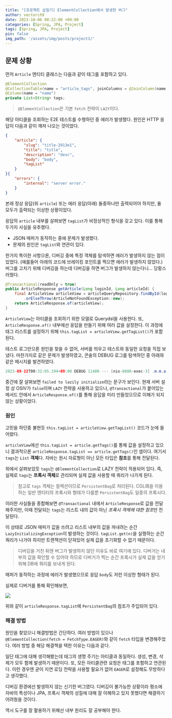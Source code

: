 ```yaml
---
title: "[프로젝트 삽질기] ElementCollection에서 발생한 버그"
author: vectorch9
date: 2023-10-06 00:22:00 +09:00
categories: [Spring, JPA, Project]
tags: [Spring, JPA, Project]
pin: false
img_path: '/assets/img/posts/project1/'
---
```

## 문제 상황
먼저 `Article` 엔티티 클래스는 다음과 같이 태그를 포함하고 있다.

```java
@ElementCollection
@CollectionTable(name = "article_tags", joinColumns = @JoinColumn(name = "article_id"))  
@Column(name = "name")  
private List<String> tags;
```

> `@ElementCollection`은 기본 `fetch` 전략이 `LAZY`이다.

해당 아티클을 조회하는 E2E 테스트를 수행하던 중 에러가 발생했다. 원인은 HTTP 응답이 다음과 같이 깨져 나오는 것이었다.

```json
{
    "article": {
        "slug": "title-2913e1",
        "title": "title",
        "description": "desc",
        "body": "body",
        "tagList"
    }
}{
    "errors": {
        "internal": "server error."
    }
}
```

본래 정상 응답(위 `article`) 또는 에러 응답(아래) 둘중하나만 출력되어야 하지만, 둘 모두가 출력되는 이상한 상황이었다. 

응답의 `article` 내부를 살펴보면 `tagList`가 비정상적인 형식을 갖고 있다. 이를 통해 두가지 사실을 유추했다.
- JSON 매퍼가 동작하는 중에 문제가 발생했다.
- 문제의 원인은 `tagList`와 연관이 있다.

한가지 특이한 사항으론, 디버깅 중에 특정 객체를 탐색하면 에러가 발생하지 않는 점이 있었다. (예를들어 아래의 코드에 브레이킹 포인트를 찍으면 에러가 발생하지 않았다.) 버그를 고치기 위해 디버깅을 하는데 디버깅을 하면 버그가 발생하지 않는다니... 당황스러웠다.

```java  
@Transactional(readOnly = true)
public ArticleResponse getArticle(Long loginId, Long articleId) {  
    final ArticleView articleView = articleQueryRepository.findById(loginId, articleId)  
        .orElseThrow(ArticleNotFoundException::new);  
    return ArticleResponse.of(articleView);  
}
```

`ArticleView`는 아티클을 조회하기 위한 모델로 Querydsl을 사용한다. 또, `ArticleResponse.of()` 내부에선 응답을 만들기 위해 여러 값을 설정한다. 이 과정에 태그 리스트를 설정하기 위해 `this.tagList = articleView.getTagList()`가 포함된다.

테스트 로그만으론 원인을 찾을 수 없어, 서버를 띄우고 테스트와 동일한 요청을 직접 보냈다. 마찬가지로 같은 문제가 발생하였고, 콘솔의 DEBUG 로그를 탐색하던 중 아래와 같은 메시지를 발견하였다.

```java
2023-09-22T00:32:05.194+09:00 DEBUG 11400 --- [nio-8080-exec-3] .m.m.a.ExceptionHandlerExceptionResolver : Resolved [org.springframework.http.converter.HttpMessageNotWritableException: Could not write JSON: failed to lazily initialize a collection of role: real.world.domain.article.entity.Article.tags: could not initialize proxy - no Session]
```

중간에 잘 살펴보면 `failed to lazily initialize`라는 문구가 보인다. 현재 서버 설정 상 OSIV가 `false`이며 `LAZY` 전략을 사용하고 있으나, `@Transactional`가 붙어있는 메서드 안에서 `ArticleResponse.of()`를 통해 응답을 미리 만들었으므로 이해가 되지 않는 상황이었다.

### 원인
고민을 하던중 불현듯 `this.tagList = articleView.getTagList()` 코드가 눈에 들어왔다.

`articleView`에선 `this.tagList = article.getTags()`를 통해 값을 설정하고 있으니 결과적으론 `articleResponse.tagList == article.getTags()`인 셈이다. 여기서 `tags`는 `List` **객체**다. 자바는 원시 자료형이 아닌 모든 타입은 **참조**를 통해 전달된다. 

위에서 살펴보았듯 `tags`는 `@ElementCollection`로 LAZY 전략이 적용되어 있다. 즉, 실제로 `tags`는 **프록시 객체**로 관리되며 실제 값을 사용할 때 쿼리가 나가게 된다. 

> 참고로 `tags` 객체는 컬렉션이므로 `PersistentBag`로 처리된다. CGLIB을 이용하는 일반 엔티티의 프록시와 형태가 다를뿐 `PersistentBag`도 일종의 프록시다.

이러한 사실들을 종합해보면 `@Transactional` 내에서 `ArticleResponse`로 값을 전달해주지만, 이때 전달되는 `tags`는 리스트 내의 값이 아닌 *프록시 객체에 대한 참조*만 전달된다. 

이 상태로 JSON 매퍼가 값을 쓰려고 리스트 내부의 값을 꺼내려는 순간 `LazyInitializingException`이 발생하는 것이다. `tagList.get(n)`을 실행하는 순간 쿼리가 나가야 하지만 트랜잭션이 닫혀있어 실제 값을 초기화할 수 없기 때문이다.

> 디버깅을 거친 뒤엔 버그가 발생하지 않던 이유도 바로 여기에 있다. 디버거는 내부의 값을 확인할 수 있어야 하므로 디버거가 찍는 순간 프록시가 실제 값을 얻기위해 DB에 쿼리를 보내게 된다.

매퍼가 동작하는 과정에 에러가 발생했으므로 응답 `body`도 저런 이상한 형태가 된다.

실제로 디버거를 통해 확인해보면,

![](PersistentBag.png)

위와 같이 `articleResponse.tagList`에 `PersistentBag`의 참조가 주입되어 있다.

### 해결 방법
원인을 찾았으니 해결방법은 간단하다. 여러 방법이 있으나 `@ElementCollection(fetch = FetchType.EAGER)`와 같이 `fetch` 타입을 변경해주었다. 여러 방법 중 해당 해결책을 택한 이유는 다음과 같다.

일단 태그에 대해 생각해봤는데 태그의 생명 주기는 아티클과 동일하다. 생성, 변경, 삭제가 모두 함께 발생하기 때문이다. 또, 모든 아티클관련 요청은 태그를 포함하고 연관된다. 이런 경우엔 굳이 지연 로딩 전략을 사용할 필요가 없어 `EAGER`로 설정해도 무방하다고 생각했다.

디버깅 환경에선 발생하지 않는 신기한 버그였다. 디버깅이 불가능한 상황이라 평소에 자바의 특성이나 JPA, 프록시 객체의 성질에 대해 잘 이해하고 있지 못했다면 해결하기 어려웠을 것이다. 

역시 도구를 잘 활용하기 위해선 내부 원리도 잘 공부해야 한다.